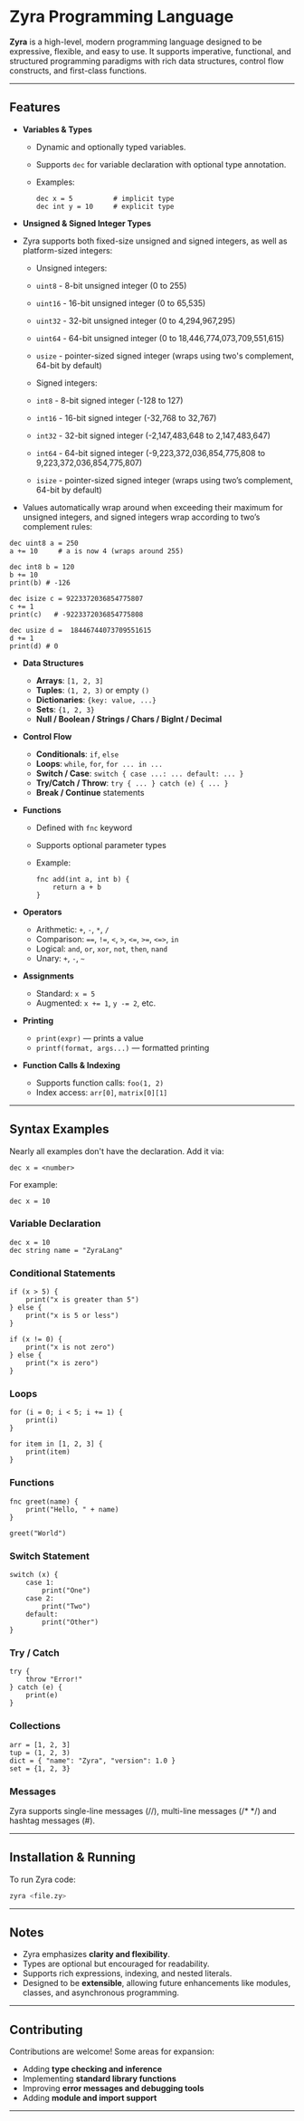 # Zyra Programming Language

**Zyra** is a high-level, modern programming language designed to be expressive, flexible, and easy to use. It supports imperative, functional, and structured programming paradigms with rich data structures, control flow constructs, and first-class functions.

---

## Features

* **Variables & Types**

  * Dynamic and optionally typed variables.
  * Supports `dec` for variable declaration with optional type annotation.
  * Examples:

    ```zyra
    dec x = 5          # implicit type
    dec int y = 10     # explicit type
    ```

* **Unsigned & Signed Integer Types**

* Zyra supports both fixed-size unsigned and signed integers, as well as platform-sized integers:

  * Unsigned integers:

  * `uint8`  - 8-bit unsigned integer (0 to 255)
  * `uint16` - 16-bit unsigned integer (0 to 65,535)
  * `uint32` - 32-bit unsigned integer (0 to 4,294,967,295)
  * `uint64` - 64-bit unsigned integer (0 to 18,446,774,073,709,551,615)
  * `usize`  - pointer-sized signed integer (wraps using two's complement, 64-bit by default)

  * Signed integers:
  * `int8`   - 8-bit signed integer (-128 to 127)
  * `int16`  - 16-bit signed integer (-32,768 to 32,767)
  * `int32`  - 32-bit signed integer (-2,147,483,648 to 2,147,483,647)
  * `int64`  - 64-bit signed integer (-9,223,372,036,854,775,808 to 9,223,372,036,854,775,807)
  * `isize`  - pointer-sized signed integer (wraps using two’s complement, 64-bit by default)

* Values automatically wrap around when exceeding their maximum for unsigned integers, and signed integers wrap according to two’s complement rules:

```zyra
dec uint8 a = 250
a += 10     # a is now 4 (wraps around 255)

dec int8 b = 120
b += 10
print(b) # -126

dec isize c = 9223372036854775807
c += 1
print(c)   # -9223372036854775808

dec usize d =  18446744073709551615
d += 1
print(d) # 0
```

* **Data Structures**

  * **Arrays**: `[1, 2, 3]`
  * **Tuples**: `(1, 2, 3)` or empty `()`
  * **Dictionaries**: `{key: value, ...}`
  * **Sets**: `{1, 2, 3}`
  * **Null / Boolean / Strings / Chars / BigInt / Decimal**

* **Control Flow**

  * **Conditionals**: `if`, `else`
  * **Loops**: `while`, `for`, `for ... in ...`
  * **Switch / Case**: `switch { case ...: ... default: ... }`
  * **Try/Catch / Throw**: `try { ... } catch (e) { ... }`
  * **Break / Continue** statements

* **Functions**

  * Defined with `fnc` keyword
  * Supports optional parameter types
  * Example:

    ```zyra
    fnc add(int a, int b) {
        return a + b
    }
    ```

* **Operators**

  * Arithmetic: `+`, `-`, `*`, `/`
  * Comparison: `==`, `!=`, `<`, `>`, `<=`, `>=`, `<=>`, `in`
  * Logical: `and`, `or`, `xor`, `not`, `then`, `nand`
  * Unary: `+`, `-`, `~`

* **Assignments**

  * Standard: `x = 5`
  * Augmented: `x += 1`, `y -= 2`, etc.

* **Printing**

  * `print(expr)` — prints a value
  * `printf(format, args...)` — formatted printing

* **Function Calls & Indexing**

  * Supports function calls: `foo(1, 2)`
  * Index access: `arr[0]`, `matrix[0][1]`

---

## Syntax Examples

Nearly all examples don't have the declaration. Add it via:

```zyra
dec x = <number>
```

For example:

```zyra
dec x = 10
```

### Variable Declaration

```zyra
dec x = 10
dec string name = "ZyraLang"
```

### Conditional Statements

```zyra
if (x > 5) {
    print("x is greater than 5")
} else {
    print("x is 5 or less")
}
```

```zyra
if (x != 0) {
    print("x is not zero")
} else {
    print("x is zero")
}
```

### Loops

```zyra
for (i = 0; i < 5; i += 1) {
    print(i)
}

for item in [1, 2, 3] {
    print(item)
}
```

### Functions

```zyra
fnc greet(name) {
    print("Hello, " + name)
}

greet("World")
```

### Switch Statement

```zyra
switch (x) {
    case 1:
        print("One")
    case 2:
        print("Two")
    default:
        print("Other")
}
```

### Try / Catch

```zyra
try {
    throw "Error!"
} catch (e) {
    print(e)
}
```

### Collections

```zyra
arr = [1, 2, 3]
tup = (1, 2, 3)
dict = { "name": "Zyra", "version": 1.0 }
set = {1, 2, 3}
```

### Messages

Zyra supports single-line messages (//), multi-line messages (/* */) and hashtag messages (#).

---

## Installation & Running

To run Zyra code:

```bash
zyra <file.zy>
```

---

## Notes

* Zyra emphasizes **clarity and flexibility**.
* Types are optional but encouraged for readability.
* Supports rich expressions, indexing, and nested literals.
* Designed to be **extensible**, allowing future enhancements like modules, classes, and asynchronous programming.

---

## Contributing

Contributions are welcome! Some areas for expansion:

* Adding **type checking and inference**
* Implementing **standard library functions**
* Improving **error messages and debugging tools**
* Adding **module and import support**

---
